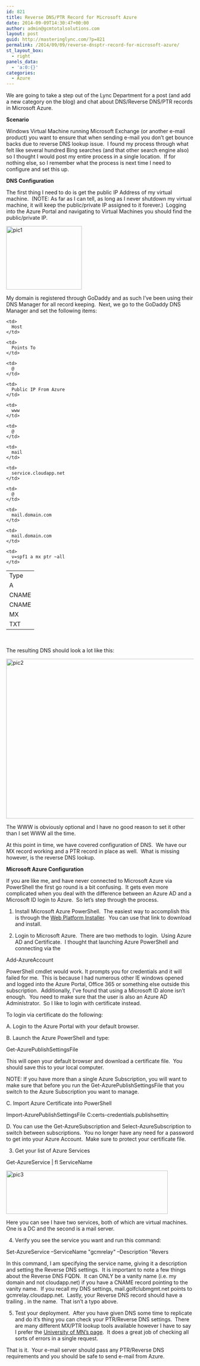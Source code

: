 ```yaml
---
id: 821
title: Reverse DNS/PTR Record for Microsoft Azure
date: 2014-09-09T14:30:47+00:00
author: admin@gcmtotalsolutions.com
layout: post
guid: http://masteringlync.com/?p=821
permalink: /2014/09/09/reverse-dnsptr-record-for-microsoft-azure/
st_layout_box:
  - right
panels_data:
  - 'a:0:{}'
categories:
  - Azure
---
```

We are going to take a step out of the Lync Department for a post (and add a new category on the blog) and chat about DNS/Reverse DNS/PTR records in Microsoft Azure.

**Scenario**

Windows Virtual Machine running Microsoft Exchange (or another e-mail product) you want to ensure that when sending e-mail you don&#8217;t get bounce backs due to reverse DNS lookup issue.  I found my process through what felt like several hundred Bing searches (and that other search engine also) so I thought I would post my entire process in a single location.  If for nothing else, so I remember what the process is next time I need to configure and set this up.

**DNS Configuration**

The first thing I need to do is get the public IP Address of my virtual machine.  (NOTE: As far as I can tell, as long as I never shutdown my virtual machine, it will keep the public/private IP assigned to it forever.)  Logging into the Azure Portal and navigating to Virtual Machines you should find the public/private IP.

[<img class="alignnone wp-image-822 size-full" src="https://i1.wp.com/masteringlync.gcmtotalsolutions.com/wp-content/uploads/sites/2/2014/09/pic1.png?resize=203%2C170&#038;ssl=1" alt="pic1" width="203" height="170" data-recalc-dims="1" />](https://i2.wp.com/masteringlync.com/files/2014/09/pic1.png)

My domain is registered through GoDaddy and as such I&#8217;ve been using their DNS Manager for all record keeping.  Next, we go to the GoDaddy DNS Manager and set the following items:

<table>
  <tr>
    <td>
      Type
    </td>
    
    <td>
      Host
    </td>
    
    <td>
      Points To
    </td>
  </tr>
  
  <tr>
    <td>
      A
    </td>
    
    <td>
      @
    </td>
    
    <td>
      Public IP From Azure
    </td>
  </tr>
  
  <tr>
    <td>
      CNAME
    </td>
    
    <td>
      www
    </td>
    
    <td>
      @
    </td>
  </tr>
  
  <tr>
    <td>
      CNAME
    </td>
    
    <td>
      mail
    </td>
    
    <td>
      service.cloudapp.net
    </td>
  </tr>
  
  <tr>
    <td>
      MX
    </td>
    
    <td>
      @
    </td>
    
    <td>
      mail.domain.com
    </td>
  </tr>
  
  <tr>
    <td>
      TXT
    </td>
    
    <td>
      mail.domain.com
    </td>
    
    <td>
      v=spf1 a mx ptr ~all
    </td>
  </tr>
</table>

&nbsp;

The resulting DNS should look a lot like this:

[<img class="alignnone wp-image-823 size-full" src="https://i0.wp.com/masteringlync.gcmtotalsolutions.com/wp-content/uploads/sites/2/2014/09/pic2.png?resize=701%2C428&#038;ssl=1" alt="pic2" width="701" height="428" srcset="https://i1.wp.com/masteringlync.com/wp-content/uploads/sites/2/2014/09/pic2.png?w=701&ssl=1 701w, https://i1.wp.com/masteringlync.com/wp-content/uploads/sites/2/2014/09/pic2.png?resize=300%2C183&ssl=1 300w" sizes="(max-width: 701px) 100vw, 701px" data-recalc-dims="1" />](https://i0.wp.com/masteringlync.com/files/2014/09/pic2.png)

The WWW is obviously optional and I have no good reason to set it other than I set WWW all the time.

At this point in time, we have covered configuration of DNS.  We have our MX record working and a PTR record in place as well.  What is missing however, is the reverse DNS lookup.

**Microsoft Azure Configuration**

If you are like me, and have never connected to Microsoft Azure via PowerShell the first go round is a bit confusing.  It gets even more complicated when you deal with the difference between an Azure AD and a Microsoft ID login to Azure.  So let&#8217;s step through the process.

1. Install Microsoft Azure PowerShell.  The easiest way to accomplish this is through the <a href="http://go.microsoft.com/fwlink/p/?linkid=320376&clcid=0x409" target="_blank">Web Platform Installer</a>.  You can use that link to download and install.

2. Login to Microsoft Azure.  There are two methods to login.  Using Azure AD and Certificate.  I thought that launching Azure PowerShell and connecting via the

<div class="codecolorer-container text default" style="overflow:auto;white-space:nowrap;width:435px;">
  <div class="text codecolorer">
    Add-AzureAccount
  </div>
</div>

PowerShell cmdlet would work. It prompts you for credentials and it will failed for me.  This is because I had numerous other IE windows opened and logged into the Azure Portal, Office 365 or something else outside this subscription.  Additionally, I&#8217;ve found that using a Microsoft ID alone isn&#8217;t enough.  You need to make sure that the user is also an Azure AD Administrator.  So I like to login with certificate instead.

To login via certificate do the following:

A. Login to the Azure Portal with your default browser.

B. Launch the Azure PowerShell and type:

<div class="codecolorer-container text default" style="overflow:auto;white-space:nowrap;width:435px;">
  <div class="text codecolorer">
    Get-AzurePublishSettingsFile
  </div>
</div>

This will open your default browser and download a certificate file.  You should save this to your local computer.

NOTE: If you have more than a single Azure Subscription, you will want to make sure that before you run the Get-AzurePublishSettingsFile that you switch to the Azure Subscription you want to manage.

C. Import Azure Certificate into PowerShell

<div class="codecolorer-container text default" style="overflow:auto;white-space:nowrap;width:435px;">
  <div class="text codecolorer">
    Import-AzurePublishSettingsFile C:certs<SubscriptionName>-credentials.publishsettings
  </div>
</div>

D. You can use the Get-AzureSubscription and Select-AzureSubscription to switch between subscriptions.  You no longer have any need for a password to get into your Azure Account.  Make sure to protect your certificate file.

3. Get your list of Azure Services

<div class="codecolorer-container text default" style="overflow:auto;white-space:nowrap;width:435px;">
  <div class="text codecolorer">
    Get-AzureService | fl ServiceName
  </div>
</div>

[<img class="alignnone wp-image-824 size-full" src="https://i0.wp.com/masteringlync.gcmtotalsolutions.com/wp-content/uploads/sites/2/2014/09/pic3.png?resize=434%2C116&#038;ssl=1" alt="pic3" width="434" height="116" srcset="https://i1.wp.com/masteringlync.com/wp-content/uploads/sites/2/2014/09/pic3.png?w=434&ssl=1 434w, https://i1.wp.com/masteringlync.com/wp-content/uploads/sites/2/2014/09/pic3.png?resize=300%2C80&ssl=1 300w" sizes="(max-width: 434px) 100vw, 434px" data-recalc-dims="1" />](https://i1.wp.com/masteringlync.com/files/2014/09/pic3.png)

Here you can see I have two services, both of which are virtual machines.  One is a DC and the second is a mail server.

4. Verify you see the service you want and run this command:

<div class="codecolorer-container text default" style="overflow:auto;white-space:nowrap;width:435px;">
  <div class="text codecolorer">
    Set-AzureService –ServiceName "gcmrelay" –Description "Reverse DNS" –ReverseDnsFqdn "mail.golfclubmgmt.net."
  </div>
</div>

In this command, I am specifying the service name, giving it a description and setting the Reverse DNS settings.  It is important to note a few things about the Reverse DNS FQDN.  It can ONLY be a vanity name (i.e. my domain and not cloudapp.net) if you have a CNAME record pointing to the vanity name.  If you recall my DNS settings, mail.golfclubmgmt.net points to gcmrelay.cloudapp.net.  Lastly, your Reverse DNS record should have a trailing . in the name.  That isn&#8217;t a typo above.

5. Test your deployment.  After you have given DNS some time to replicate and do it&#8217;s thing you can check your PTR/Reverse DNS settings.  There are many different MX/PTR lookup tools available however I have to say I prefer the <a href="https://www.umn.edu/dirtools/blockcheck" target="_blank">University of MN&#8217;s page</a>.  It does a great job of checking all sorts of errors in a single request.

That is it.  Your e-mail server should pass any PTR/Reverse DNS requirements and you should be safe to send e-mail from Azure.

&nbsp;